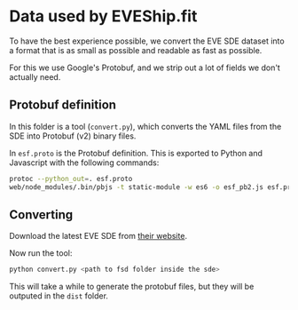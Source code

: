 # Data used by EVEShip.fit

To have the best experience possible, we convert the EVE SDE dataset into a format that is as small as possible and readable as fast as possible.

For this we use Google's Protobuf, and we strip out a lot of fields we don't actually need.

## Protobuf definition

In this folder is a tool (`convert.py`), which converts the YAML files from the SDE into Protobuf (v2) binary files.

In `esf.proto` is the Protobuf definition.
This is exported to Python and Javascript with the following commands:

```bash
protoc --python_out=. esf.proto
web/node_modules/.bin/pbjs -t static-module -w es6 -o esf_pb2.js esf.proto --no-create --no-encode --no-verify --no-convert --no-delimited --no-typeurl --no-beautify --no-comments --no-service
```

## Converting

Download the latest EVE SDE from [their website](https://developers.eveonline.com/resource/resources).

Now run the tool:

```bash
python convert.py <path to fsd folder inside the sde>
```

This will take a while to generate the protobuf files, but they will be outputed in the `dist` folder.
